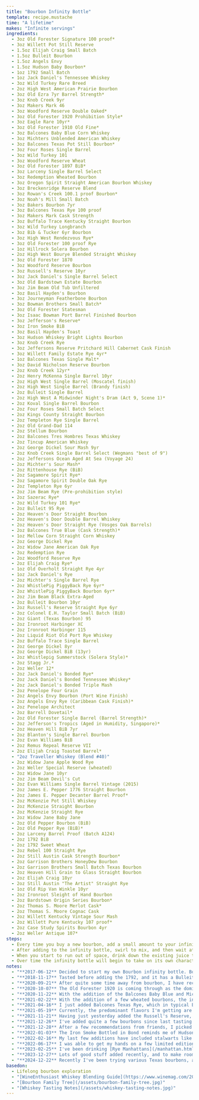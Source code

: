 ```yaml
---
title: "Bourbon Infinity Bottle"
template: recipe.mustache
time: "A lifetime"
makes: "Infinite servings"
ingredients:
  - 3oz Old Forester Signature 100 proof*
  - 3oz Willett Pot Still Reserve
  - 1.5oz Elijah Craig Small Batch
  - 1.5oz Bulleit Bourbon
  - 1.5oz Angels Envy
  - 1.5oz Hudson Baby Bourbon*
  - 1oz 1792 Small Batch
  - 1oz Jack Daniel's Tennessee Whiskey
  - 3oz Wild Turkey Rare Breed
  - 2oz High West American Prairie Bourbon
  - 3oz Old Ezra 7yr Barrel Strength*
  - 3oz Knob Creek 9yr
  - 3oz Makers Mark 46
  - 3oz Woodford Reserve Double Oaked*
  - 3oz Old Forester 1920 Prohibition Style*
  - 3oz Eagle Rare 10yr*
  - 3oz Old Forester 1910 Old Fine*
  - 3oz Balcones Baby Blue Corn Whiskey
  - 3oz Michters Unblended American Whiskey
  - 3oz Balcones Texas Pot Still Bourbon*
  - 3oz Four Roses Single Barrel
  - 3oz Wild Turkey 101
  - 3oz Woodford Reserve Wheat
  - 3oz Old Forester 1897 BiB*
  - 3oz Larceny Single Barrel Select
  - 3oz Redemption Wheated Bourbon
  - 3oz Oregon Spirit Straight American Bourbon Whiskey
  - 3oz Breckenridge Reserve Blend
  - 3oz Rowan's Creek 100.1 proof Bourbon*
  - 3oz Noah's Mill Small Batch
  - 3oz Bakers Bourbon 7yr
  - 3oz Balcones Texas Rye 100 proof
  - 3oz Makers Mark Cask Strength
  - 3oz Buffalo Trace Kentucky Straight Bourbon
  - 3oz Wild Turkey Longbranch
  - 3oz Bib & Tucker 6yr Bourbon
  - 3oz High West Rendezvous Rye*
  - 3oz Old Forester 100 proof Rye
  - 1oz Hillrock Solera Bourbon
  - 2oz High West Bourye Blended Straight Whiskey
  - 3oz Old Forester 1870
  - 3oz Woodford Reserve Bourbon
  - 3oz Russell's Reserve 10yr
  - 3oz Jack Daniel's Single Barrel Select
  - 3oz Old Bardstown Estate Bourbon
  - 3oz Jim Beam Old Tub Unfiltered
  - 3oz Basil Hayden's Bourbon
  - 3oz Journeyman Featherbone Bourbon
  - 3oz Bowman Brothers Small Batch*
  - 3oz Old Forester Statesman
  - 3oz Isaac Bowman Port Barrel Finished Bourbon
  - 3oz Jefferson's Reserve*
  - 3oz Iron Smoke BiB
  - 3oz Basil Hayden's Toast
  - 3oz Hudson Whiskey Bright Lights Bourbon
  - 3oz Knob Creek Rye
  - 3oz Jeffersons Reserve Pritchard Hill Cabernet Cask Finish
  - 3oz Willett Family Estate Rye 4yr*
  - 1oz Balcones Texas Single Malt*
  - 3oz David Nicholson Reserve Bourbon
  - 2oz Knob Creek 12yr*
  - 2oz Henry McKenna Single Barrel 10yr
  - 2oz High West Single Barrel (Moscatel finish)
  - 2oz High West Single Barrel (Brandy finish)
  - 2oz Bulleit Single Barrel
  - 2oz High West A Midwinder Night's Dram (Act 9, Scene 1)*
  - 2oz Koval Single Barrel Bourbon
  - 2oz Four Roses Small Batch Select
  - 2oz Kings County Straight Bourbon
  - 2oz Templeton Rye Single Barrel
  - 2oz Old Grand-Dad 114
  - 2oz Stellum Bourbon
  - 2oz Balcones Tres Hombres Texas Whiskey
  - 2oz Tincup American Whiskey
  - 2oz George Dickel Sour Mash 9yr
  - 2oz Knob Creek Single Barrel Select (Wegmans "best of 9")
  - 2oz Jeffersons Ocean Aged At Sea (Voyage 24)
  - 2oz Michter's Sour Mash*
  - 2oz Rittenhouse Rye (BiB)
  - 2oz Sagamore Spirit Rye*
  - 2oz Sagamore Spirit Double Oak Rye
  - 2oz Templeton Rye 6yr
  - 2oz Jim Beam Rye (Pre-prohibition style)
  - 2oz Sazerac Rye*
  - 2oz Wild Turkey 101 Rye*
  - 2oz Bulleit 95 Rye
  - 2oz Heaven's Door Straight Bourbon
  - 2oz Heaven's Door Double Barrel Whiskey
  - 2oz Heaven's Door Straight Rye (Vosges Oak Barrels)
  - 2oz Balcones True Blue (Cask Strength)*
  - 1oz Mellow Corn Straight Corn Whiskey
  - 2oz George Dickel Rye
  - 2oz Widow Jane American Oak Rye
  - 2oz Redemption Rye
  - 2oz Woodford Reserve Rye
  - 2oz Elijah Craig Rye*
  - 1oz Old Overholt Straight Rye 4yr
  - 1oz Jack Daniel's Rye
  - 2oz Michter's Single Barrel Rye
  - 2oz WhistlePig PiggyBack Rye 6yr*
  - 2oz WhistlePig PiggyBack Bourbon 6yr*
  - 2oz Jim Beam Black Extra-Aged
  - 2oz Bulleit Bourbon 10yr
  - 2oz Russell's Reserve Straight Rye 6yr
  - 2oz Colonel E.H. Taylor Small Batch (BiB)
  - 2oz Giant (Texas Bourbon) 95
  - 2oz Ironroot Harbinger XC
  - 2oz Ironroot Harbinger 115
  - 2oz Liquid Riot Old Port Rye Whiskey
  - 2oz Buffalo Trace Single Barrel
  - 2oz George Dickel 8yr
  - 2oz George Dickel BiB (13yr)
  - 2oz Whistlepig Summerstock (Solera Style)*
  - 2oz Stagg Jr.*
  - 2oz Weller 12*
  - 2oz Jack Daniel's Bonded Rye*
  - 2oz Jack Daniel's Bonded Tennessee Whiskey*
  - 2oz Jack Daniel's Bonded Triple Mash
  - 2oz Penelope Four Grain
  - 2oz Angels Envy Bourbon (Port Wine Finish)
  - 2oz Angels Envy Rye (Caribbean Cask Finish)*
  - 2oz Penelope Architect
  - 2oz Barrell Dovetail*
  - 2oz Old Forester Single Barrel (Barrel Strength)*
  - 2oz Jefferson's Tropics (Aged in Humidity, Singapore)*
  - 2oz Heaven Hill BiB 7yr
  - 2oz Blanton's Single Barrel Bourbon
  - 2oz Evan Williams BiB
  - 2oz Remus Repeal Reserve VII
  - 2oz Elijah Craig Toasted Barrel*
  - "2oz Traveller Whiskey (Blend #40)"
  - 2oz Widow Jane Apple Wood Rye
  - 2oz Weller Special Reserve (wheated)
  - 2oz Widow Jane 10yr
  - 2oz Jim Beam Devil's Cut
  - 2oz Evan Williams Single Barrel Vintage (2015)
  - 2oz James E. Pepper 1776 Straight Bourbon
  - 2oz James E. Pepper Decanter Barrel Proof*
  - 2oz McKenzie Pot Still Whiskey
  - 2oz McKenzie Straight Bourbon
  - 2oz McKenzie Straight Rye
  - 2oz Widow Jane Baby Jane
  - 2oz Old Pepper Bourbon (BiB)
  - 2oz Old Pepper Rye (BiB)*
  - 2oz Larceny Barrel Proof (Batch A124)
  - 2oz 1792 BiB
  - 2oz 1792 Sweet Wheat
  - 2oz Rebel 100 Straight Rye
  - 2oz Still Austin Cask Strength Bourbon*
  - 2oz Garrison Brothers HoneyDew Bourbon
  - 2oz Garrison Brothers Small Batch Texas Bourbon
  - 2oz Heaven Hill Grain to Glass Straight Bourbon
  - 2oz Elijah Craig 18yr
  - 2oz Still Austin "The Artist" Straight Rye
  - 1oz Old Rip Van Winkle 10yr
  - 2oz Ironroot Sleight of Hand Bourbon
  - 2oz Bardstown Origin Series Bourbon*
  - 2oz Thomas S. Moore Merlot Cask*
  - 2oz Thomas S. Moore Cognac Cask
  - 2oz Willett Kentucky Vintage Sour Mash
  - 2oz Willett Pure Kentucky 107 proof*
  - 2oz Case Study Spirits Bourbon 4yr
  - 2oz Weller Antique 107*
steps:
  - Every time you buy a new bourbon, add a small amount to your infinity bottle
  - After adding to the infinity bottle, swirl to mix, and then wait at least 12 hours before sampling the result **(to allow the flavors to marry)**
  - When you start to run out of space, drink down the existing juice to make room for more. This will alter the ratios of the constituent bourbon, but in traditional [Solera](https://en.wikipedia.org/wiki/Solera) style, a fraction of each will remain
  - Over time the infinity bottle will begin to take on its own character, which you can guide by the inclusion of bourbons with specific flavor profiles
notes:
  - "**2017-06-12** Decided to start my own Bourbon infinity bottle. Bourbons I particularly like/ think are a good value are denoted with an asterisk"
  - "**2018-11-17** Tasted before adding the 1792, and it has a Bulleit backbone, but with notes of the Hudson Baby shining through. Most of the others are not noticeable, with maybe a hint of Old Forester"
  - "**2020-09-21** After quite some time away from bourbon, I have recently started drinking it as my nightcap, and as such have gone through a few new bottles. With the addition of the Woodford Reserve Double Oaked, the infinity bottle (750ml) is full. The Woodford comes through when I taste it, with some of the spice and heat of the Old Ezra, but it's getting pretty hard to tease out the constituent bourbons."
  - "**2020-10-07** The Old Forester 1920 is coming through as the dominant note, but in a subdued sort of way that makes it more palatable than drinking it straight (likely because the overall mixture is lower proof than the 1920 by itself. Not sure if it's because that's what I recently added (although I did wait well over the recommended 12 hours before sampling it), and I didn't mix things around well enough, or just because that's what I've been drinking lately, and so my palate is acclimated to the flavor profile. Either way, the infinity bottle flavors continue to impress."
  - "**2020-11-22** With the addition of the Balcones Baby Blue and Michters American whiskey, this infinity bottle is technically no longer a bourbon (an eagle eye may notice Jack Daniels earlier on, but while they don't call it a bourbon, Jack meets all the requirements). I decided to branch out to these two whiskeys because I felt the bottle needed a little rounding out, and have really been enjoying the subtle complexity of both Balcones and Michters. Additionally, both are made in the 'bourbon style', with the Balcones being 100% blue corn, and the Michters American whiskey being the Michters bourbon mash bill, just aged in used oak instead of new, so overall the bourbon spirit remains."
  - "**2021-02-22** With the addition of a few wheated bourbons, the infinity bottle flavors have rounded out and gotten noticeably richer. The bottle was close to full, so I've been drinking it down and comparing it to the recent (lesser known, craft) bourbons I've been buying, and I find it to consistently beat them on flavor, mouthfeel, and finish."
  - "**2021-04-16** I just added Balcones Texas Rye, which in typical Balcones style has a very unique flavor profile. They use a variety of less common ryes, which leads to a subtle spicy chocolate flavor to round out the more traditional rye spice notes, with a classic Balcones finish. Of course, this isn't technically a bourbon, but given that I've previously added a few straight corn whiskeys, I figured adding some straight rye would balance things out nicely. More importantly, I'm really enjoying the flavor profile of this one, so interested to see how it affects the overall infinity bottle taste."
  - "**2021-05-19** Currently, the predominant flavors I'm getting are a mixture of the Makers Mark Cask Strength and the Balcones Texas Rye, which pair great together! There's a residual depth of flavor that I'm attributing to the long tail of other bourbons, and a faint woody smoke note presumably from the Longbranch. I'm tempted to try blending some of the remaining Makers and Balcones Rye together instead of drinking them on their own because of how much I'm enjoying their complimentary flavors."
  - "**2021-11-21** Having just yesterday added the Russell's Reserve, I taste that most strongly initially, but the flavor profile quickly mellows out and expands. Most of the recently added bourbons had relatively characteristic flavor profiles, but the richness of the High West Bourye and Rendezvous, and almost cognac-like quality of the Hillrock Solera seem to come through. There's also still an undertone of the Balcones Texas Rye chocolate, but much mellower than before."
  - "**2021-12-26** I've added quite a few bourbons since last tasting the bottle, but even with all of the additions, the same core flavor backbone I remember from before seems to come through. These latest bottles include mostly standard flavor profile bourbons, like the Old Tub, Basil Hayden, and Featherbone. I was hoping that the Jack single barrel would be interesting, but ended up finding it not worth the additional cost. The Old Bardstown had a similar flavor profile to Rowan's Creek (which I quite like), but not as good. Overall the bottle tastes mostly the same, if a little subdued by these lower proof and relatively unremarkable additions."
  - "**2021-12-28** After a few recommendations from friends, I picked up some Bowman offerings. Both the Bowman Brothers small batch and Isaac Bowman port finished were delicious, and I'm interested in trying more Bowman products. I like most Old Forester bottles, and the Statesman was no exception, with a sweeter more fruity taste. I don't think it's quite as good as their 1920 or 1897, but still a solid bourbon. Finally, I decided to try Jefferson's reserve, which was surprisingly full flavored for the price... I'll definitely be checking out their other offerings."
  - "**2022-01-03** The Iron Smoke Bottled in Bond reminds me of Hudson Baby bourbon. I picked up Tuthilltown's Bright Lights bourbon, which seems like their closest replacement for the discontinued Hudson Baby, but it's nothing alike, tasting much more run-of-the-mill. I presume that's because of its more traditional mashbill, but am disappointed overall. Finally, even though I didn't think the Basil Hayden was anything remarkable, I learned that their Toast offering has an interesting flavor profile due to the addition of brown rice to the mashbill. It does have a mellow creamyness, but not enough spice or flavor to keep me interested. It seems to be mostly lost in the infinity bottle."
  - "**2022-02-16** My last few additions have included stalwarts like the Willett Family Estate Rye, and Knob Creek 12. The Willett Rye especially adds a nice spicyness, like a more refined version of Rowan's Creek. I decided to add a bit of the Balcones Single Malt because I really enjoyed its richness, and figured it would complement the existing flavors in the bottle. I think I'll start standardizing on 2oz going forward instead of 3, since the bottle is getting pretty full."
  - "**2022-06-17** I was able to get my hands on a few limited edition bottlings from High West, including their Midwinter Night's Dram, which was fantastically layered and complex. I remember liking Koval, but the bottle I got this time was pretty bad. The Four Roses small batch was tasty as expected, but not worth the extra cost over their regular small batch and single barrel offerings in my opinion. Kings County reminded me a bit of the discontinued Hudson Baby Bourbon. Finally, the Old Grand-Dad was surprisingly drinkable for its low cost and high proof, and probably one of the best dollar value bottles I've had at ~$26."
  - "**2023-02-25** I've been drinking [Rye Manhattans](/manhattan.html) as of late, so most of the whiskey bottles I've been picking up are Rye's. I figure since I was into high corn mashbill bourbon earlier on, adding these higher rye mashbill whiskeys is just restoring the overall balance of the infinity bottle (I also threw in a little Mellow Corn to further balance the scales). Overall, I've found rye whiskey to be cheaper than bourbon for equivalent value (potentially due to the surge in demand for bourbon specifically during Covid, which seems to be slowly abating). The Sagamore, Sazerac, Elijah Craig rye were all very tasty, and I enjoyed sipping them neat in addition to putting them in Manhattans."
  - "**2023-12-27** Lots of good stuff added recently, and to make room I ended up using some of the infinity bottle juice in a round of Manhattans, which were fantastic. The extra flavor and proof that has collected in the infinity bottle came through wonderfully in the Manhattan, and was complimented nicely by the rest of the cocktail ingredients. It's something I may try doing more often to use as an additional comparison point for how the infinity bottle flavor profile is evolving."
  - "**2024-12-22** Recently I've been trying various Texas bourbons, and have also managed to find a few rarer bottles from Weller and Buffalo Trace that I've added in. The Texas bourbon additions have added some sweetness and heat, while the Weller, EC 18, and Old Rip 10 contribute some additional depth of flavor."
basedon:
  - Lifelong bourbon exploration
  - "[WineEnthusiast Whiskey Blending Guide](https://www.winemag.com/2018/06/25/whiskey-blending-guide/)"
  - "[Bourbon Family Tree](/assets/bourbon-family-tree.jpg)"
  - "[Whiskey Tasting Notes](/assets/whiskey-tasting-notes.jpg)"
---
```

